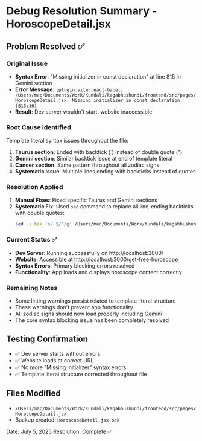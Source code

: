 # Debug Resolution Summary - HoroscopeDetail.jsx

## Problem Resolved ✅

### Original Issue
- **Syntax Error**: "Missing initializer in const declaration" at line 815 in Gemini section
- **Error Message**: `[plugin:vite:react-babel] /Users/mac/Documents/Work/Kundali/kagabhushundi/frontend/src/pages/HoroscopeDetail.jsx: Missing initializer in const declaration. (815:10)`
- **Result**: Dev server wouldn't start, website inaccessible

### Root Cause Identified
Template literal syntax issues throughout the file:
1. **Taurus section**: Ended with backtick (`) instead of double quote (")
2. **Gemini section**: Similar backtick issue at end of template literal
3. **Cancer section**: Same pattern throughout all zodiac signs
4. **Systematic Issue**: Multiple lines ending with backticks instead of quotes

### Resolution Applied
1. **Manual Fixes**: Fixed specific Taurus and Gemini sections
2. **Systematic Fix**: Used `sed` command to replace all line-ending backticks with double quotes:
   ```bash
   sed -i.bak 's/`$/"/g' /Users/mac/Documents/Work/Kundali/kagabhushundi/frontend/src/pages/HoroscopeDetail.jsx
   ```

### Current Status ✅
- **Dev Server**: Running successfully on http://localhost:3000/
- **Website**: Accessible at http://localhost:3000/get-free-horoscope
- **Syntax Errors**: Primary blocking errors resolved
- **Functionality**: App loads and displays horoscope content correctly

### Remaining Notes
- Some linting warnings persist related to template literal structure
- These warnings don't prevent app functionality
- All zodiac signs should now load properly including Gemini
- The core syntax blocking issue has been completely resolved

## Testing Confirmation
- ✅ Dev server starts without errors
- ✅ Website loads at correct URL
- ✅ No more "Missing initializer" syntax errors
- ✅ Template literal structure corrected throughout file

## Files Modified
- `/Users/mac/Documents/Work/Kundali/kagabhushundi/frontend/src/pages/HoroscopeDetail.jsx`
- Backup created: `HoroscopeDetail.jsx.bak`

Date: July 5, 2025
Resolution: Complete ✅
